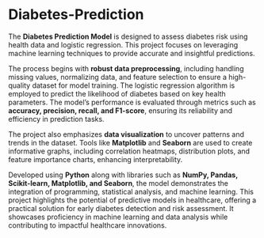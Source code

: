 # Diabetes-Prediction
The **Diabetes Prediction Model** is designed to assess diabetes risk using health data and logistic regression. This project focuses on leveraging machine learning techniques to provide accurate and insightful predictions. 

The process begins with **robust data preprocessing**, including handling missing values, normalizing data, and feature selection to ensure a high-quality dataset for model training. The logistic regression algorithm is employed to predict the likelihood of diabetes based on key health parameters. The model’s performance is evaluated through metrics such as **accuracy, precision, recall, and F1-score**, ensuring its reliability and efficiency in prediction tasks.

The project also emphasizes **data visualization** to uncover patterns and trends in the dataset. Tools like **Matplotlib** and **Seaborn** are used to create informative graphs, including correlation heatmaps, distribution plots, and feature importance charts, enhancing interpretability. 

Developed using **Python** along with libraries such as **NumPy, Pandas, Scikit-learn, Matplotlib, and Seaborn**, the model demonstrates the integration of programming, statistical analysis, and machine learning. This project highlights the potential of predictive models in healthcare, offering a practical solution for early diabetes detection and risk assessment. It showcases proficiency in machine learning and data analysis while contributing to impactful healthcare innovations.
